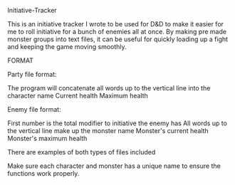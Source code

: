 Initiative-Tracker

This is an initiative tracker I wrote to be used for D&D to make it easier for me to roll initiative for a bunch of enemies all at once. 
By making pre made monster groups into text files, it can be useful for quickly loading up a fight and keeping the game moving smoothly.

FORMAT

Party file format:

The program will concatenate all words up to the vertical line into the character name 
Current health 
Maximum health

Enemy file format:

First number is the total modifier to initiative the enemy has
All words up to the vertical line make up the monster name
Monster's current health
Monster's maximum health

There are examples of both types of files included

Make sure each character and monster has a unique name to ensure the functions work properly.